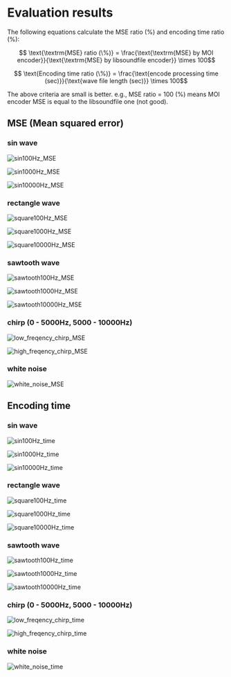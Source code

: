# Evaluation results

The following equations calculate the MSE ratio (%) and encoding time ratio (%):

```math
    \text{\textrm{MSE} ratio (\%)} = \frac{\text{\textrm{MSE} by MOI encoder}}{\text{\textrm{MSE} by libsoundfile encoder}} \times 100
```

```math
    \text{Encoding time ratio (\%)} = \frac{\text{encode processing time (sec)}}{\text{wave file length (sec)}} \times 100
```

The above criteria are small is better. e.g., MSE ratio = 100 (%) means MOI encoder MSE is equal to the libsoundfile one (not good).

## MSE (Mean squared error)

### sin wave

![sin100Hz_MSE](sin100Hz_mse_compare.png)

![sin1000Hz_MSE](sin1000Hz_mse_compare.png)

![sin10000Hz_MSE](sin10000Hz_mse_compare.png)

### rectangle wave

![square100Hz_MSE](square100Hz_mse_compare.png)

![square1000Hz_MSE](square1000Hz_mse_compare.png)

![square10000Hz_MSE](square10000Hz_mse_compare.png)

### sawtooth wave

![sawtooth100Hz_MSE](sawtooth100Hz_mse_compare.png)

![sawtooth1000Hz_MSE](sawtooth1000Hz_mse_compare.png)

![sawtooth10000Hz_MSE](sawtooth10000Hz_mse_compare.png)

### chirp (0 - 5000Hz, 5000 - 10000Hz)

![low_freqency_chirp_MSE](low_freqency_chirp_mse_compare.png)

![high_freqency_chirp_MSE](high_freqency_chirp_mse_compare.png)

### white noise

![white_noise_MSE](white_noise_mse_compare.png)

## Encoding time

### sin wave

![sin100Hz_time](sin100Hz_time_compare.png)

![sin1000Hz_time](sin1000Hz_time_compare.png)

![sin10000Hz_time](sin10000Hz_time_compare.png)

### rectangle wave

![square100Hz_time](square100Hz_time_compare.png)

![square1000Hz_time](square1000Hz_time_compare.png)

![square10000Hz_time](square10000Hz_time_compare.png)

### sawtooth wave

![sawtooth100Hz_time](sawtooth100Hz_time_compare.png)

![sawtooth1000Hz_time](sawtooth1000Hz_time_compare.png)

![sawtooth10000Hz_time](sawtooth10000Hz_time_compare.png)

### chirp (0 - 5000Hz, 5000 - 10000Hz)

![low_freqency_chirp_time](low_freqency_chirp_time_compare.png)

![high_freqency_chirp_time](high_freqency_chirp_time_compare.png)

### white noise

![white_noise_time](white_noise_time_compare.png)
